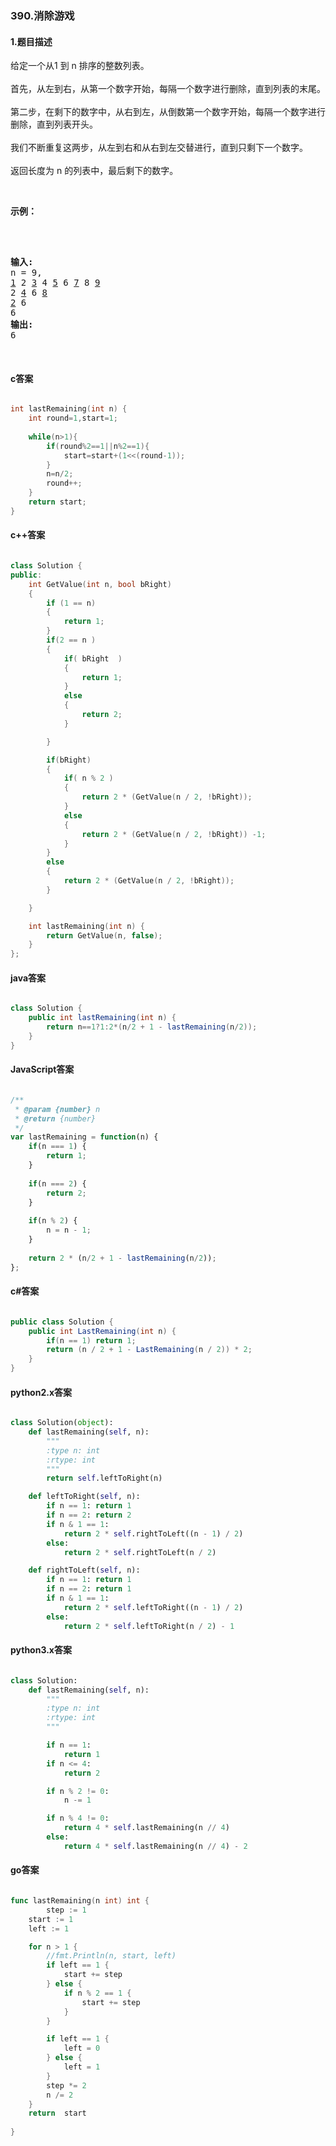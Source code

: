 ### 390.消除游戏

#### 1.题目描述

<p>给定一个从1 到 n 排序的整数列表。<br /><br/>首先，从左到右，从第一个数字开始，每隔一个数字进行删除，直到列表的末尾。<br /><br/>第二步，在剩下的数字中，从右到左，从倒数第一个数字开始，每隔一个数字进行删除，直到列表开头。<br /><br/>我们不断重复这两步，从左到右和从右到左交替进行，直到只剩下一个数字。<br /><br/>返回长度为 n 的列表中，最后剩下的数字。</p><br/><p><strong>示例：</strong></p><br/><pre><br/><strong>输入:</strong><br/>n = 9,<br/><u>1</u> 2 <u>3</u> 4 <u>5</u> 6 <u>7</u> 8 <u>9</u><br/>2 <u>4</u> 6 <u>8</u><br/><u>2</u> 6<br/>6<br/><strong>输出:</strong><br/>6</pre><br/>

#### c答案

```c

int lastRemaining(int n) {
    int round=1,start=1;
    
    while(n>1){
        if(round%2==1||n%2==1){
            start=start+(1<<(round-1));
        }
        n=n/2;
        round++;
    }
    return start;
}

```

#### c++答案

```c++

class Solution {
public:
	int GetValue(int n, bool bRight)
	{
		if (1 == n)
		{
			return 1;
		}
		if(2 == n )
		{
			if( bRight  )
			{
				return 1;
			}
			else
			{
				return 2;
			}

		}

		if(bRight)
		{
			if( n % 2 )
			{
				return 2 * (GetValue(n / 2, !bRight));
			}
			else
			{
				return 2 * (GetValue(n / 2, !bRight)) -1;
			}
		}
		else
		{
			return 2 * (GetValue(n / 2, !bRight));
		}

	}

	int lastRemaining(int n) {
		return GetValue(n, false);
	}
};

```

#### java答案

```java

class Solution {
    public int lastRemaining(int n) {
        return n==1?1:2*(n/2 + 1 - lastRemaining(n/2));
    }
}

```

#### JavaScript答案

```javascript

/**
 * @param {number} n
 * @return {number}
 */
var lastRemaining = function(n) {
    if(n === 1) {
        return 1;
    }
    
    if(n === 2) {
        return 2;
    }
    
    if(n % 2) {
        n = n - 1;
    }
    
    return 2 * (n/2 + 1 - lastRemaining(n/2));  
};

```

#### c#答案

```c#

public class Solution {
    public int LastRemaining(int n) {
        if(n == 1) return 1;
        return (n / 2 + 1 - LastRemaining(n / 2)) * 2;
    }
}

```

#### python2.x答案

```python

class Solution(object):
    def lastRemaining(self, n):
        """
        :type n: int
        :rtype: int
        """
        return self.leftToRight(n)

    def leftToRight(self, n):
        if n == 1: return 1
        if n == 2: return 2
        if n & 1 == 1:
            return 2 * self.rightToLeft((n - 1) / 2)
        else:
            return 2 * self.rightToLeft(n / 2)

    def rightToLeft(self, n):
        if n == 1: return 1
        if n == 2: return 1
        if n & 1 == 1:
            return 2 * self.leftToRight((n - 1) / 2)
        else:
            return 2 * self.leftToRight(n / 2) - 1

```

#### python3.x答案

```python

class Solution:
    def lastRemaining(self, n):
        """
        :type n: int
        :rtype: int
        """

        if n == 1:
            return 1
        if n <= 4:
            return 2

        if n % 2 != 0:
            n -= 1

        if n % 4 != 0:
            return 4 * self.lastRemaining(n // 4)
        else:
            return 4 * self.lastRemaining(n // 4) - 2


```

#### go答案

```go

func lastRemaining(n int) int {
    	step := 1
	start := 1
	left := 1

	for n > 1 {
		//fmt.Println(n, start, left)
		if left == 1 {
			start += step
		} else {
			if n % 2 == 1 {
				start += step
			}
		}

		if left == 1 {
			left = 0
		} else {
			left = 1
		}
		step *= 2
		n /= 2
	}
	return  start
    
}

```